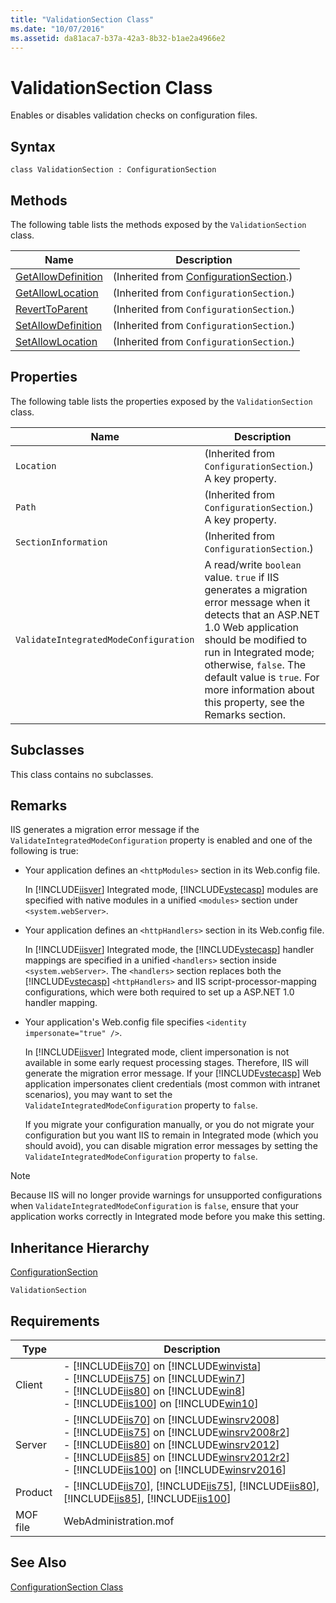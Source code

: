 ```yaml
---
title: "ValidationSection Class"
ms.date: "10/07/2016"
ms.assetid: da81aca7-b37a-42a3-8b32-b1ae2a4966e2
---
```

# ValidationSection Class
Enables or disables validation checks on configuration files.  
  
## Syntax  
  
```vbs  
class ValidationSection : ConfigurationSection  
```  
  
## Methods  
 The following table lists the methods exposed by the `ValidationSection` class.  
  
|Name|Description|  
|----------|-----------------|  
|[GetAllowDefinition](../wmi-provider/configurationsection-getallowdefinition-method.md)|(Inherited from [ConfigurationSection](../wmi-provider/configurationsection-class.md).)|  
|[GetAllowLocation](../wmi-provider/configurationsection-getallowlocation-method.md)|(Inherited from `ConfigurationSection`.)|  
|[RevertToParent](../wmi-provider/configurationsection-reverttoparent-method.md)|(Inherited from `ConfigurationSection`.)|  
|[SetAllowDefinition](../wmi-provider/configurationsection-setallowdefinition-method.md)|(Inherited from `ConfigurationSection`.)|  
|[SetAllowLocation](../wmi-provider/configurationsection-setallowlocation-method.md)|(Inherited from `ConfigurationSection`.)|  
  
## Properties  
 The following table lists the properties exposed by the `ValidationSection` class.  
  
|Name|Description|  
|----------|-----------------|  
|`Location`|(Inherited from `ConfigurationSection`.) A key property.|  
|`Path`|(Inherited from `ConfigurationSection`.) A key property.|  
|`SectionInformation`|(Inherited from `ConfigurationSection`.)|  
|`ValidateIntegratedModeConfiguration`|A read/write `boolean` value. `true` if IIS generates a migration error message when it detects that an ASP.NET 1.0 Web application should be modified to run in Integrated mode; otherwise, `false`. The default value is `true`. For more information about this property, see the Remarks section.|  
  
## Subclasses  
 This class contains no subclasses.  
  
## Remarks  
 IIS generates a migration error message if the `ValidateIntegratedModeConfiguration` property is enabled and one of the following is true:  
  
- Your application defines an `<httpModules>` section in its Web.config file.  
  
   In [!INCLUDE[iisver](../wmi-provider/includes/iisver-md.md)] Integrated mode, [!INCLUDE[vstecasp](../wmi-provider/includes/vstecasp-md.md)] modules are specified with native modules in a unified `<modules>` section under `<system.webServer>`.  
  
- Your application defines an `<httpHandlers>` section in its Web.config file.  
  
   In [!INCLUDE[iisver](../wmi-provider/includes/iisver-md.md)] Integrated mode, the [!INCLUDE[vstecasp](../wmi-provider/includes/vstecasp-md.md)] handler mappings are specified in a unified `<handlers>` section inside `<system.webServer>`. The `<handlers>` section replaces both the [!INCLUDE[vstecasp](../wmi-provider/includes/vstecasp-md.md)] `<httpHandlers>` and IIS script-processor-mapping configurations, which were both required to set up a ASP.NET 1.0 handler mapping.  
  
- Your application's Web.config file specifies `<identity impersonate="true" />`.  
  
   In [!INCLUDE[iisver](../wmi-provider/includes/iisver-md.md)] Integrated mode, client impersonation is not available in some early request processing stages. Therefore, IIS will generate the migration error message. If your [!INCLUDE[vstecasp](../wmi-provider/includes/vstecasp-md.md)] Web application impersonates client credentials (most common with intranet scenarios), you may want to set the `ValidateIntegratedModeConfiguration` property to `false`.  
  
  If you migrate your configuration manually, or you do not migrate your configuration but you want IIS to remain in Integrated mode (which you should avoid), you can disable migration error messages by setting the `ValidateIntegratedModeConfiguration` property to `false`.  
  
> [!NOTE]
>  Because IIS will no longer provide warnings for unsupported configurations when `ValidateIntegratedModeConfiguration` is `false`, ensure that your application works correctly in Integrated mode before you make this setting.  
  
## Inheritance Hierarchy  
 [ConfigurationSection](../wmi-provider/configurationsection-class.md)  
  
 `ValidationSection`  
  
## Requirements  
  
|Type|Description|  
|----------|-----------------|  
|Client|-   [!INCLUDE[iis70](../wmi-provider/includes/iis70-md.md)] on [!INCLUDE[winvista](../wmi-provider/includes/winvista-md.md)]<br />-   [!INCLUDE[iis75](../wmi-provider/includes/iis75-md.md)] on [!INCLUDE[win7](../wmi-provider/includes/win7-md.md)]<br />-   [!INCLUDE[iis80](../wmi-provider/includes/iis80-md.md)] on [!INCLUDE[win8](../wmi-provider/includes/win8-md.md)]<br />-   [!INCLUDE[iis100](../wmi-provider/includes/iis100-md.md)] on [!INCLUDE[win10](../wmi-provider/includes/win10-md.md)]|  
|Server|-   [!INCLUDE[iis70](../wmi-provider/includes/iis70-md.md)] on [!INCLUDE[winsrv2008](../wmi-provider/includes/winsrv2008-md.md)]<br />-   [!INCLUDE[iis75](../wmi-provider/includes/iis75-md.md)] on [!INCLUDE[winsrv2008r2](../wmi-provider/includes/winsrv2008r2-md.md)]<br />-   [!INCLUDE[iis80](../wmi-provider/includes/iis80-md.md)] on [!INCLUDE[winsrv2012](../wmi-provider/includes/winsrv2012-md.md)]<br />-   [!INCLUDE[iis85](../wmi-provider/includes/iis85-md.md)] on [!INCLUDE[winsrv2012r2](../wmi-provider/includes/winsrv2012r2-md.md)]<br />-   [!INCLUDE[iis100](../wmi-provider/includes/iis100-md.md)] on [!INCLUDE[winsrv2016](../wmi-provider/includes/winsrv2016-md.md)]|  
|Product|-   [!INCLUDE[iis70](../wmi-provider/includes/iis70-md.md)], [!INCLUDE[iis75](../wmi-provider/includes/iis75-md.md)], [!INCLUDE[iis80](../wmi-provider/includes/iis80-md.md)], [!INCLUDE[iis85](../wmi-provider/includes/iis85-md.md)], [!INCLUDE[iis100](../wmi-provider/includes/iis100-md.md)]|  
|MOF file|WebAdministration.mof|  
  
## See Also  
 [ConfigurationSection Class](../wmi-provider/configurationsection-class.md)
